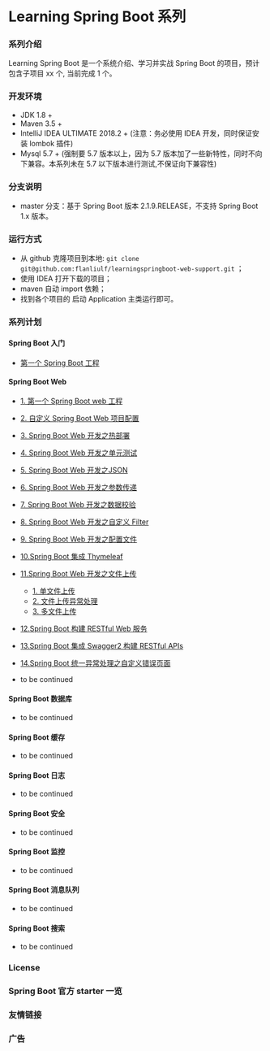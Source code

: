 # Learning Spring Boot 系列

### 系列介绍
Learning Spring Boot 是一个系统介绍、学习并实战 Spring Boot 的项目，预计包含子项目 xx 个, 当前完成 1 个。

### 开发环境
* JDK 1.8 +
* Maven 3.5 +
* IntelliJ IDEA ULTIMATE 2018.2 + (注意：务必使用 IDEA 开发，同时保证安装 lombok 插件)
* Mysql 5.7 + (强制要 5.7 版本以上，因为 5.7 版本加了一些新特性，同时不向下兼容。本系列未在 5.7 以下版本进行测试,不保证向下兼容性)

### 分支说明
* master 分支：基于 Spring Boot 版本 2.1.9.RELEASE，不支持 Spring Boot 1.x 版本。

### 运行方式
* 从 github 克隆项目到本地: `git clone git@github.com:flanliulf/learningspringboot-web-support.git` ；
* 使用 IDEA 打开下载的项目；
* maven 自动 import 依赖；
* 找到各个项目的 启动 Application 主类运行即可。

### 系列计划

#### Spring Boot 入门
* [第一个 Spring Boot 工程](https://github.com/flanliulf/learningspringboot-firstproject)

#### Spring Boot Web
* [1. 第一个 Spring Boot web 工程](https://github.com/flanliulf/learningspringboot-helloworld)
* [2. 自定义 Spring Boot Web 项目配置](https://github.com/flanliulf/learningspringboot-web/tree/custom-configure)
* [3. Spring Boot Web 开发之热部署](https://github.com/flanliulf/learningspringboot-web/tree/hot-deployment)
* [4. Spring Boot Web 开发之单元测试](https://github.com/flanliulf/learningspringboot-web/tree/unit-test)
* [5. Spring Boot Web 开发之JSON](https://github.com/flanliulf/learningspringboot-web-support/tree/json)
* [6. Spring Boot Web 开发之参数传递](https://github.com/flanliulf/learningspringboot-web-support/tree/params)
* [7. Spring Boot Web 开发之数据校验](https://github.com/flanliulf/learningspringboot-web-support/tree/validation)
* [8. Spring Boot Web 开发之自定义 Filter](https://github.com/flanliulf/learningspringboot-web-support/tree/filter)
* [9. Spring Boot Web 开发之配置文件](https://github.com/flanliulf/learningspringboot-web-support/tree/properties)
* [10.Spring Boot 集成 Thymeleaf](https://github.com/flanliulf/learningspringboot-web-thymeleaf/tree/master)
* [11.Spring Boot Web 开发之文件上传](https://github.com/flanliulf/learningspringboot-web-thymeleaf/tree/file-upload)
   * [1. 单文件上传](https://github.com/flanliulf/learningspringboot-web-thymeleaf/tree/file-upload)
   * [2. 文件上传异常处理](https://github.com/flanliulf/learningspringboot-web-thymeleaf/tree/file-upload-exception-handle)
   * [3. 多文件上传](https://github.com/flanliulf/learningspringboot-web-thymeleaf/tree/file-upload-multi)
* [12.Spring Boot 构建 RESTful Web 服务](https://github.com/flanliulf/learningspringboot-web-support/tree/restful)
* [13.Spring Boot 集成 Swagger2 构建 RESTful APIs](https://github.com/flanliulf/learningspringboot-web-support/tree/swagger)
* [14.Spring Boot 统一异常处理之自定义错误页面](https://github.com/flanliulf/learningspringboot-web-support/tree/whitelabel)

* to be continued


#### Spring Boot 数据库
* to be continued

#### Spring Boot 缓存
* to be continued

#### Spring Boot 日志
* to be continued

#### Spring Boot 安全
* to be continued

#### Spring Boot 监控
* to be continued

#### Spring Boot 消息队列
* to be continued

#### Spring Boot 搜索
* to be continued



### License

### Spring Boot 官方 starter 一览

### 友情链接

### 广告